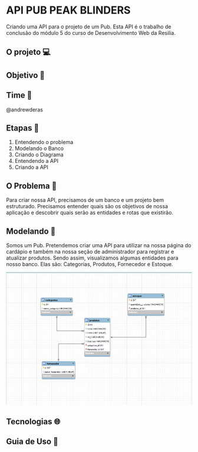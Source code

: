 # API PUB PEAK BLINDERS
 Criando uma API para o projeto de um Pub. Esta API é o trabalho de conclusão do módulo 5 do curso de Desenvolvimento Web da Resilia.
 
 ## O projeto 💻
 
 ## Objetivo 📍
 
 ## Time 🧒
 
 @andrewderas
 
 ## Etapas :bookmark_tabs:
 1. Entendendo o problema
 2. Modelando o Banco   
 3. Criando o Diagrama
 5. Entendendo a API
 6. Criando a API
 
 
## O Problema :shrug:
Para criar nossa API, precisamos de um banco e um projeto bem estruturado. Precisamos entender quais são os objetivos de nossa aplicação e descobrir quais serão as entidades e rotas que existirão.

## Modelando  :abacus:
Somos um Pub. Pretendemos criar uma API para utilizar na nossa página do cardápio e também na nossa seção de administrador para registrar e atualizar produtos. 
Sendo assim, visualizamos algumas entidades para nosso banco. Elas são: Categorias, Produtos, Fornecedor e Estoque. 

<img src="diagrama.jpg"/>


 ## Tecnologias 🌐
 
 ## Guia de Uso :hammer:

